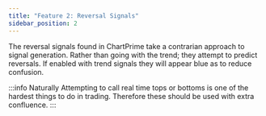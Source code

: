 ```yaml
---
title: "Feature 2: Reversal Signals"
sidebar_position: 2
---
```


The reversal signals found in ChartPrime take a contrarian approach to signal generation. Rather than going with the trend; they attempt to predict reversals. If enabled with trend signals they will appear blue as to reduce confusion.

:::info Naturally
Attempting to call real time tops or bottoms is one of the hardest things to do in trading. Therefore these should be used with extra confluence.
:::

